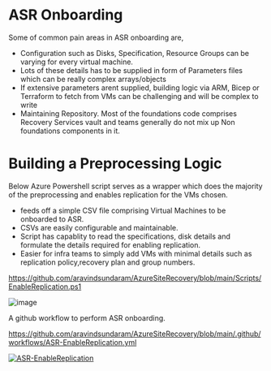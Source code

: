 # ASR Onboarding

Some of common pain areas in ASR onboarding are,
- Configuration such as Disks, Specification, Resource Groups can be varying for every virtual machine.
- Lots of these details has to be supplied in form of Parameters files which can be really complex arrays/objects
- If extensive parameters arent supplied, building logic via ARM, Bicep or Terraform to fetch from VMs can be challenging and will be complex to write
- Maintaining Repository. Most of the foundations code comprises Recovery Services vault and teams generally do not mix up Non foundations components in it.

# Building a Preprocessing Logic

Below Azure Powershell script serves as a wrapper which does the majority of the preprocessing and enables replication for the VMs chosen. 

- feeds off a simple CSV file comprising Virtual Machines to be onboarded to ASR. 
- CSVs are easily configurable and maintainable.
- Script has capablity to read the specifications, disk details and formulate the details required for enabling replication. 
- Easier for infra teams to simply add VMs with minimal details such as replication policy,recovery plan and group numbers.

https://github.com/aravindsundaram/AzureSiteRecovery/blob/main/Scripts/EnableReplication.ps1

![image](https://user-images.githubusercontent.com/86707819/139073328-8eb64b4e-311f-41ca-8417-9ea4a728bf0c.png)

A github workflow to perform ASR onboarding. 

https://github.com/aravindsundaram/AzureSiteRecovery/blob/main/.github/workflows/ASR-EnableReplication.yml

[![ASR-EnableReplication](https://github.com/aravindsundaram/AzureSiteRecovery/actions/workflows/ASR-EnableReplication.yml/badge.svg)](https://github.com/aravindsundaram/AzureSiteRecovery/actions/workflows/ASR-EnableReplication.yml)
